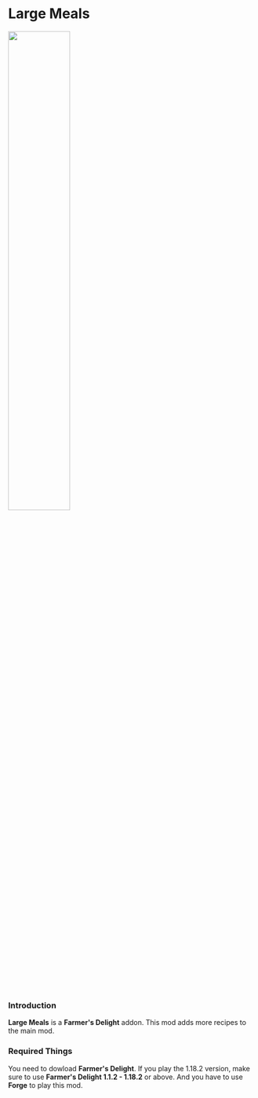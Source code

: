 # Large Meals

<img src="https://i.postimg.cc/xdq2sW-Hm/curseforge-banner.png" width="50%">

### Introduction

**Large Meals** is a **Farmer's Delight** addon. This mod adds more recipes to the main mod.

### Required Things

You need to dowload **Farmer's Delight**.
If you play the 1.18.2 version, make sure to use **Farmer's Delight 1.1.2 - 1.18.2** or above.
And you have to use **Forge** to play this mod.
